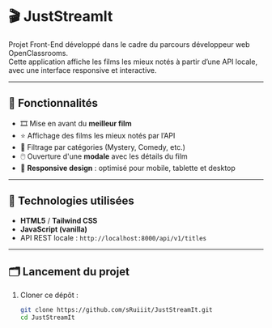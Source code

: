 # 🎬 JustStreamIt

Projet Front-End développé dans le cadre du parcours développeur web OpenClassrooms.  
Cette application affiche les films les mieux notés à partir d’une API locale, avec une interface responsive et interactive.

---

## 🚀 Fonctionnalités

- 🎞️ Mise en avant du **meilleur film**
- ⭐ Affichage des films les mieux notés par l’API
- 🔎 Filtrage par catégories (Mystery, Comedy, etc.)
- 🖱️ Ouverture d'une **modale** avec les détails du film
- 📱 **Responsive design** : optimisé pour mobile, tablette et desktop

---

## 🧰 Technologies utilisées

- **HTML5** / **Tailwind CSS**
- **JavaScript (vanilla)**
- API REST locale : `http://localhost:8000/api/v1/titles`

---

## 🗂️ Lancement du projet

1. Cloner ce dépôt :
   ```bash
   git clone https://github.com/sRuiiit/JustStreamIt.git
   cd JustStreamIt
